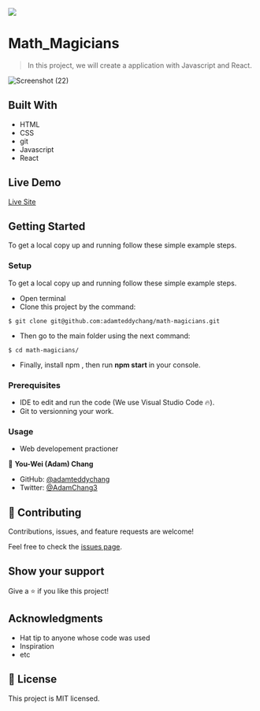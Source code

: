 ![](https://img.shields.io/badge/Microverse-blueviolet)

# Math_Magicians

> In this project, we  will create a application with Javascript and React.




![Screenshot (22)](https://user-images.githubusercontent.com/63560332/143255796-3a495d32-3e79-40d9-a852-287e406621dc.png)


## Built With

- HTML
- CSS
- git
- Javascript
- React


## Live Demo


[Live Site](https://upbeat-raman-477db9.netlify.app/)

## Getting Started


To get a local copy up and running follow these simple example steps.



### Setup

To get a local copy up and running follow these simple example steps.
- Open terminal
- Clone this project by the command: 

```
$ git clone git@github.com:adamteddychang/math-magicians.git
```

- Then go to the main folder using the next command:

```
$ cd math-magicians/
```

- Finally, install npm , then run <b> npm start </b> in your console.

### Prerequisites

- IDE to edit and run the code (We use Visual Studio Code 🔥).
- Git to versionning your work.


### Usage

- Web developement practioner



👤 **You-Wei (Adam) Chang**

- GitHub: [@adamteddychang](https://github.com/adamteddychang)
- Twitter: [@AdamChang3](https://twitter.com/AdamChang3)





## 🤝 Contributing

Contributions, issues, and feature requests are welcome!

Feel free to check the [issues page](../../issues/).

## Show your support

Give a ⭐️ if you like this project!

## Acknowledgments

- Hat tip to anyone whose code was used
- Inspiration
- etc

## 📝 License

This project is MIT licensed.
